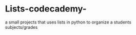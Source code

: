 # Lists-codecademy-
a small projects that uses lists in python to organize a students subjects/grades
